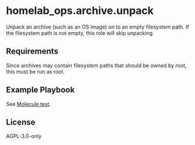 homelab_ops.archive.unpack
==========================

Unpack an archive (such as an OS image) on to an empty filesystem path. If the filesystem path is not empty, this role will skip unpacking.

Requirements
------------

Since archives may contain filesystem paths that should be owned by root, this must be run as root.

Example Playbook
----------------

See [Molecule test](../../molecule/unpack/).

License
-------

AGPL-3.0-only
